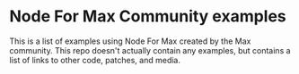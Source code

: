 # Node For Max Community examples

This is a list of examples using Node For Max created by the Max community. This repo doesn't actually contain any examples, but contains a list of links to other code, patches, and media.

